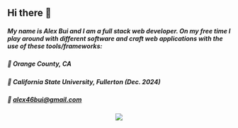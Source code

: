 ## Hi there 👋

##### My name is Alex Bui and I am a full stack web developer. On my free time I play around with different software and craft web applications with the use of these tools/frameworks:



##### 📍  Orange County, CA
##### 🏫 California State University, Fullerton (Dec. 2024)
##### 📧 alex46bui@gmail.com

      
<p align ="center">
<a href = "https://skillsicons.dev">
      <img src = "https://skillicons.dev/icons?i=react,js,html,css,postgres,nodejs,py,php,firebase&theme=dark"/>
</a>
</p>

